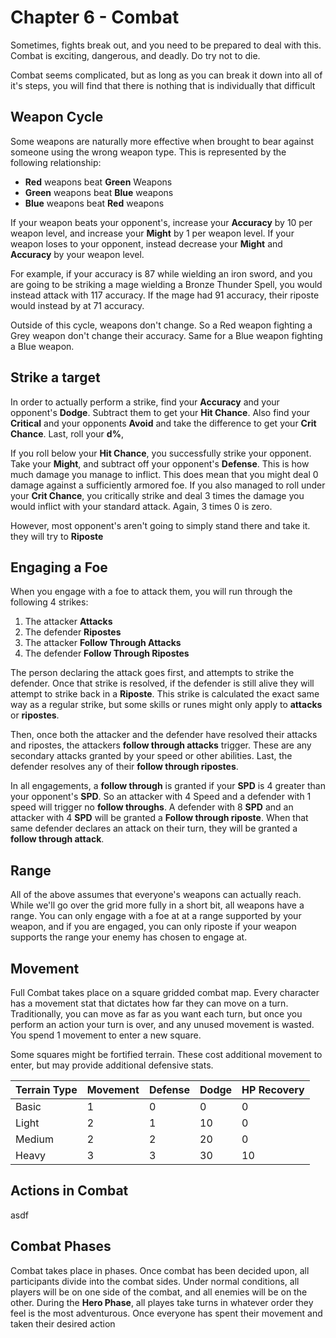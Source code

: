# Chapter 6 - Combat

Sometimes, fights break out, and you need to be prepared to deal with this. Combat is exciting, dangerous, and deadly. Do try not to die.

Combat seems complicated, but as long as you can break it down into all of it's steps, you will find that there is nothing that is individually that difficult

## Weapon Cycle

Some weapons are naturally more effective when brought to bear against someone using the wrong weapon type. This is represented by the following relationship:

- **Red** weapons beat **Green** Weapons
- **Green** weapons beat **Blue** weapons
- **Blue** weapons beat **Red** weapons

If your weapon beats your opponent's, increase your **Accuracy** by 10 per weapon level, and increase your **Might** by 1 per weapon level. If your weapon loses to your opponent, instead decrease your **Might** and **Accuracy** by your weapon level.

For example, if your accuracy is 87 while wielding an iron sword, and you are going to be striking a mage wielding a Bronze Thunder Spell, you would instead attack with 117 accuracy. If the mage had 91 accuracy, their riposte would instead by at 71 accuracy.

Outside of this cycle, weapons don't change. So a Red weapon fighting a Grey weapon don't change their accuracy. Same for a Blue weapon fighting a Blue weapon.

## Strike a target

In order to actually perform a strike, find your **Accuracy** and your opponent's **Dodge**. Subtract them to get your **Hit Chance**. Also find your **Critical** and your opponents **Avoid** and take the difference to get your **Crit Chance**. Last, roll your **d%**,

If you roll below your **Hit Chance**, you successfully strike your opponent. Take your **Might**, and subtract off your opponent's **Defense**. This is how much damage you manage to inflict. This does mean that you might deal 0 damage against a sufficiently armored foe. If you also managed to roll under your **Crit Chance**, you critically strike and deal 3 times the damage you would inflict with your standard attack. Again, 3 times 0 is zero.

However, most opponent's aren't going to simply stand there and take it. they will try to **Riposte**

## Engaging a Foe

When you engage with a foe to attack them, you will run through the following 4 strikes:

1. The attacker **Attacks**
1. The defender **Ripostes**
1. The attacker **Follow Through Attacks**
1. The defender **Follow Through Ripostes**

The person declaring the attack goes first, and attempts to strike the defender. Once that strike is resolved, if the defender is still alive they will attempt to strike back in a **Riposte**. This strike is calculated the exact same way as a regular strike, but some skills or runes might only apply to **attacks** or **ripostes**.

Then, once both the attacker and the defender have resolved their attacks and ripostes, the attackers **follow through attacks** trigger. These are any secondary attacks granted by your speed or other abilities. Last, the defender resolves any of their **follow through ripostes**.

In all engagements, a **follow through** is granted if your **SPD** is 4 greater than your opponent's **SPD**. So an attacker with 4 Speed and a defender with 1 speed will trigger no **follow throughs**. A defender with 8 **SPD** and an attacker with 4 **SPD** will be granted a **Follow through riposte**. When that same defender declares an attack on their turn, they will be granted a **follow through attack**.

## Range

All of the above assumes that everyone's weapons can actually reach. While we'll go over the grid more fully in a short bit, all weapons have a range. You can only engage with a foe at at a range supported by your weapon, and if you are engaged, you can only riposte if your weapon supports the range your enemy has chosen to engage at.

## Movement

Full Combat takes place on a square gridded combat map. Every character has a movement stat that dictates how far they can move on a turn. Traditionally, you can move as far as you want each turn, but once you perform an action your turn is over, and any unused movement is wasted. You spend 1 movement to enter a new square.

Some squares might be fortified terrain. These cost additional movement to enter, but may provide additional defensive stats.

| Terrain Type | Movement | Defense | Dodge | HP Recovery  |
| ---          | ---      | ---     | ---   | ---          |
| Basic        | 1        | 0       | 0     | 0            |
| Light        | 2        | 1       | 10    | 0            |
| Medium       | 2        | 2       | 20    | 0            |
| Heavy        | 3        | 3       | 30    | 10           |

## Actions in Combat

asdf

## Combat Phases

Combat takes place in phases. Once combat has been decided upon, all participants divide into the combat sides. Under normal conditions, all players will be on one side of the combat, and all enemies will be on the other. During the **Hero Phase**, all playes take turns in whatever order they feel is the most adventurous. Once everyone has spent their movement and taken their desired action